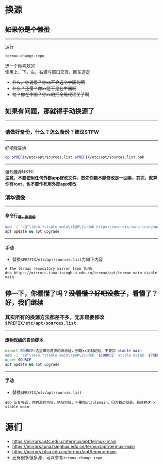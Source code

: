 # 换源
## ~~如果你是个懒蛋~~
---
运行
```bash
termux-change-repo
```
选一个你喜欢的<br />
使用上，下，左，右键与窗口交互，回车选定
* ~~什么，你说慢？你xx不会选个中国的啊~~<br />
* ~~什么？还慢？你xx是不是在中国啊~~<br />
* ~~啥？你在中国？你xx的把全局代理关了啊~~<br />
## 如果有问题，那就得手动换源了
---
### **请做好备份，什么？怎么备份？建议STFW**
-----
好吧我妥协
```bash
cp $PREFIX/etc/apt/sources.list $PREFIX/etc/apt/sources.list.bak
```
-----
~~强烈推荐USTC~~<br />
**注意，不要使用任何外部app修改文件，首先你能不能修改是一回事，其次，就算你有root，也不要作死用外部app修改**
### 清华镜像
-----
#### 命令行<sub>~~[嗯，直接偷](https://mirrors.tuna.tsinghua.edu.cn/help/termux/)~~</sub>
```bash
sed -i 's@^\(deb.*stable main\)$@#\1\ndeb https://mirrors.tuna.tsinghua.edu.cn/termux/apt/termux-main stable main@' $PREFIX/etc/apt/sources.list
apt update && apt upgrade
```
-----
#### 手动
* 替换`$PREFIX/etc/apt/sources.list`为如下内容
```
# The termux repository mirror from TUNA:
deb https://mirrors.tuna.tsinghua.edu.cn/termux/apt/termux-main stable main
```
## 停一下，你看懂了吗？~~没看懂？好吧没救了~~，看懂了？好，我们继续
### 其实所有的换源方法都差不多，无非是要修改`$PREFIX/etc/apt/sources.list`
-----
#### 废物现编的自动脚本
```bash
export SOURCE=这里填你要换的源地址，别瞎xx复制粘贴，不要加 stable main
sed -i 's@^\(deb.*stable main\)$@#\1\ndeb '$SOURCE' stable main@' $PREFIX/etc/apt/sources.list
unset SOURCE
apt update && apt upgrade
```
-----
#### 手动
* 替换`$PREFIX/etc/apt/sources.list`
```
deb 反复强调，你的源的地址，地址地址，不要加stablemain，因为右边就是，看就在这-> stable main
```
# 源们
* https://mirrors.ustc.edu.cn/termux/apt/termux-main
* https://mirrors.tuna.tsinghua.edu.cn/termux/apt/termux-main
* https://mirrors.bfsu.edu.cn/termux/apt/termux-main
* 还有很多很多源，可以参考`termux-change-repo`

